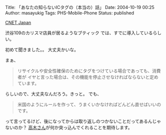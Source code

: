 Title: 「あなたの知らないICタグの（本当の）話」
Date: 2004-10-19 00:25
Author: masayukig
Tags: PHS-Mobile-Phone
Status: published

[CNET
Japan](http://japan.cnet.com/column/ejapan/story/0,2000051073,20074704,00.htm)

渋谷109のカリスマ店員が居るようなブティック
では、すでに導入しているらしい。

初めて聞きました。。
大丈夫かいな。

まぁ、

> リサイクルや安全性確保のためにタグをつけている場合であっても、消費者が
> イヤと言った場合は、その機能を停止させなければならないと定めています。

らしいので、大丈夫なんだろう。きっと。
でも、

> 米国のようにルールを作って、うまくいかなければどんどん直せばいいのです。

って言ってるけど、後になってからは取り返しのつかないことだってあるんじゃ
ないのか？
[高木さん](http://d.hatena.ne.jp/HiromitsuTakagi/)が何か突っ込んでくれることを期待します。
